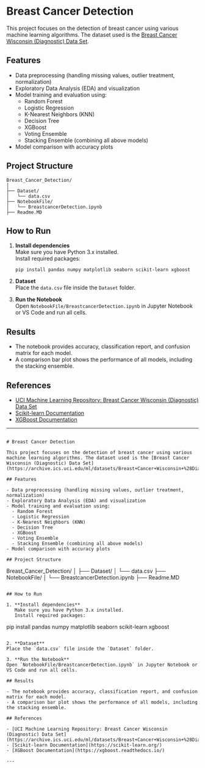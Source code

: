 # Breast Cancer Detection

This project focuses on the detection of breast cancer using various machine learning algorithms. The dataset used is the [Breast Cancer Wisconsin (Diagnostic) Data Set](https://www.kaggle.com/datasets/utkarshx27/breast-cancer-wisconsin-diagnostic-dataset).

## Features

- Data preprocessing (handling missing values, outlier treatment, normalization)
- Exploratory Data Analysis (EDA) and visualization
- Model training and evaluation using:
  - Random Forest
  - Logistic Regression
  - K-Nearest Neighbors (KNN)
  - Decision Tree
  - XGBoost
  - Voting Ensemble
  - Stacking Ensemble (combining all above models)
- Model comparison with accuracy plots

## Project Structure

```
Breast_Cancer_Detection/
│
├── Dataset/
│   └── data.csv
├── NotebookFile/
│   └── BreastcancerDetection.ipynb
├── Readme.MD
```

## How to Run

1. **Install dependencies**  
   Make sure you have Python 3.x installed.  
   Install required packages:
   ```
   pip install pandas numpy matplotlib seaborn scikit-learn xgboost
   ```

2. **Dataset**  
   Place the `data.csv` file inside the `Dataset` folder.

3. **Run the Notebook**  
   Open `NotebookFile/BreastcancerDetection.ipynb` in Jupyter Notebook or VS Code and run all cells.

## Results

- The notebook provides accuracy, classification report, and confusion matrix for each model.
- A comparison bar plot shows the performance of all models, including the stacking ensemble.

## References

- [UCI Machine Learning Repository: Breast Cancer Wisconsin (Diagnostic) Data Set](https://archive.ics.uci.edu/ml/datasets/Breast+Cancer+Wisconsin+%28Diagnostic%29)
- [Scikit-learn Documentation](https://scikit-learn.org/)
- [XGBoost Documentation](https://xgboost.readthedocs.io/)

---
```<!-- filepath: f:\Research\Breast_Cancer_Detection\Readme.MD -->

# Breast Cancer Detection

This project focuses on the detection of breast cancer using various machine learning algorithms. The dataset used is the [Breast Cancer Wisconsin (Diagnostic) Data Set](https://archive.ics.uci.edu/ml/datasets/Breast+Cancer+Wisconsin+%28Diagnostic%29).

## Features

- Data preprocessing (handling missing values, outlier treatment, normalization)
- Exploratory Data Analysis (EDA) and visualization
- Model training and evaluation using:
  - Random Forest
  - Logistic Regression
  - K-Nearest Neighbors (KNN)
  - Decision Tree
  - XGBoost
  - Voting Ensemble
  - Stacking Ensemble (combining all above models)
- Model comparison with accuracy plots

## Project Structure

```
Breast_Cancer_Detection/
│
├── Dataset/
│   └── data.csv
├── NotebookFile/
│   └── BreastcancerDetection.ipynb
├── Readme.MD
```

## How to Run

1. **Install dependencies**  
   Make sure you have Python 3.x installed.  
   Install required packages:
   ```
   pip install pandas numpy matplotlib seaborn scikit-learn xgboost
   ```

2. **Dataset**  
   Place the `data.csv` file inside the `Dataset` folder.

3. **Run the Notebook**  
   Open `NotebookFile/BreastcancerDetection.ipynb` in Jupyter Notebook or VS Code and run all cells.

## Results

- The notebook provides accuracy, classification report, and confusion matrix for each model.
- A comparison bar plot shows the performance of all models, including the stacking ensemble.

## References

- [UCI Machine Learning Repository: Breast Cancer Wisconsin (Diagnostic) Data Set](https://archive.ics.uci.edu/ml/datasets/Breast+Cancer+Wisconsin+%28Diagnostic%29)
- [Scikit-learn Documentation](https://scikit-learn.org/)
- [XGBoost Documentation](https://xgboost.readthedocs.io/)

---